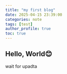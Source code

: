 ```yaml
---
title: "my first blog"
date: 2025-04-15 23:39:00
categories: note
tags: [test]
author_profile: true
toc: true
---
```


## Hello, World😊

wait for upadta
